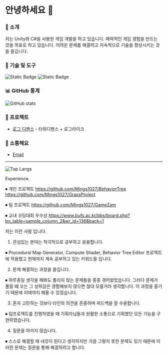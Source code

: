 # 안녕하세요 👋

### 🚀 소개
저는 Unity와 C#을 사용한 게임 개발을 하고 있습니다. 매력적인 게임 경험을 만드는 것을 목표로 하고 있습니다. 어려운 문제를 해결하고 지속적으로 기술을 향상시키는 것을 즐깁니다.

### 🔧 기술 및 도구
![Static Badge](https://img.shields.io/badge/Tool-Unity-white)
![Static Badge](https://img.shields.io/badge/Language-C%23-brightgreen)

### 📊 GitHub 통계
![GitHub stats](https://github-readme-stats.vercel.app/api?username=Mings1027&show_icons=true&theme=radical)

### 🌱 프로젝트
- [로그 디펜스](https://apps.apple.com/kr/app/%EB%A1%9C%EA%B7%B8-%EB%94%94%ED%8E%9C%EC%8A%A4/id6477987429) - 타워디펜스 + 로그라이크

### 💬 소통해요
- [Email](mailto:mings1027@gmail.com)

---

![Top Langs](https://github-readme-stats.vercel.app/api/top-langs/?username=Mings1027&layout=compact&theme=radical)

Experience.

⏺︎ 개인 프로젝트 
https://github.com/Mings1027/BehaviorTree  
https://github.com/Mings1027/GrassProject

⏺︎ 팀 프로젝트 https://github.com/Mings1027/GameZam

⏺︎ 교내 코딩대회 우수상 https://www.bufs.ac.kr/bbs/board.php?bo_table=sample_column_2&wr_id=136&back=1

저는 이런 사람 입니다.

1. 관심있는 분야는 적극적으로 공부하고 응용합니다.

⏺︎ Procedural Map Generator, Compute Shader, Behavior Tree Editor 프로젝트에 적용했고 현재까지 계속 공부하고 있는 키워드들 입니다.

2. 문제 해결하는 과정을 즐깁니다.

⏺︎ 하루종일 생각을 해봐도 풀리지 않는 문제들을 종종 겪어왔었습니다. 그러다 문제가 풀릴 떄 오는 그 성취감은 경험해보지 않으면 절대 모를거라 생각합니다. 이 과정을 즐기기 때문에 이때까지 해올 수 있었습니다.

3. 혼자 고민하는 것보다 타인의 의견을 존중하며 피드백을 잘 수용합니다.

⏺︎ 팀프로젝트를 진행하였을 때 기획자님들과 원활한 소통으로 기획했던 모든 기능을 구현하였습니다.

4. 질문을 아끼지 않습니다.

⏺︎ 스스로 해결할 때 내것이 된다고 생각하지만 가끔 그렇지 못한 문제도 있기 때문에 이러한 문제는 질문을 통해 해결하려고 합니다.
